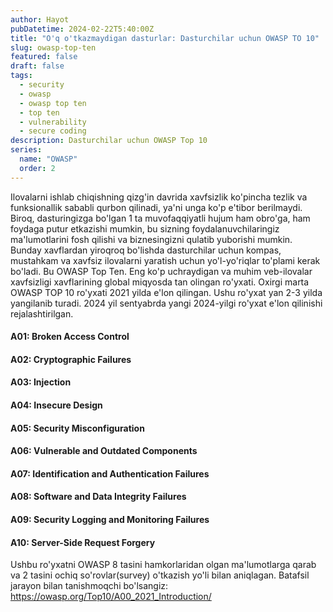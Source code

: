 ```yaml
---
author: Hayot
pubDatetime: 2024-02-22T5:40:00Z
title: "O'q o'tkazmaydigan dasturlar: Dasturchilar uchun OWASP TO 10"
slug: owasp-top-ten
featured: false
draft: false
tags:
  - security
  - owasp
  - owasp top ten
  - top ten
  - vulnerability
  - secure coding
description: Dasturchilar uchun OWASP Top 10
series:
  name: "OWASP"
  order: 2
---
```


Ilovalarni ishlab chiqishning qizg'in davrida xavfsizlik ko'pincha tezlik va funksionallik sababli qurbon qilinadi, ya'ni unga ko'p e'tibor berilmaydi.
Biroq, dasturingizga bo'lgan 1 ta muvofaqqiyatli hujum ham obro'ga, ham foydaga putur etkazishi mumkin, bu sizning foydalanuvchilaringiz ma'lumotlarini fosh qilishi va biznesingizni qulatib yuborishi mumkin.
Bunday xavflardan yiroqroq bo'lishda dasturchilar uchun kompas, mustahkam va xavfsiz ilovalarni yaratish uchun yo'l-yo'riqlar to'plami kerak bo'ladi.
Bu OWASP Top Ten. Eng ko'p uchraydigan va muhim veb-ilovalar xavfsizligi xavflarining global miqyosda tan olingan ro'yxati.
Oxirgi marta OWASP TOP 10 ro'yxati 2021 yilda e'lon qilingan. Ushu ro'yxat yan 2-3 yilda yangilanib turadi.
2024 yil sentyabrda yangi 2024-yilgi ro'yxat e'lon qilinishi rejalashtirilgan.

#### A01: Broken Access Control

#### A02: Cryptographic Failures

#### A03: Injection

#### A04: Insecure Design

#### A05: Security Misconfiguration

#### A06: Vulnerable and Outdated Components

#### A07: Identification and Authentication Failures

#### A08: Software and Data Integrity Failures

#### A09: Security Logging and Monitoring Failures

#### A10: Server-Side Request Forgery

Ushbu ro'yxatni OWASP 8 tasini hamkorlaridan olgan ma'lumotlarga qarab va 2 tasini ochiq so'rovlar(survey) o'tkazish yo'li bilan aniqlagan.
Batafsil jarayon bilan tanishmoqchi bo'lsangiz:
https://owasp.org/Top10/A00_2021_Introduction/
